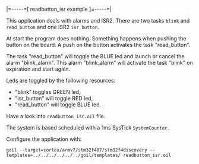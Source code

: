 |=-----=[ readbutton_isr example ]=-----=|

This application deals with alarms and ISR2.
There are two tasks `blink` and `read_button` and one ISR2 `isr_button`.

At start the program does nothing.
Something happens when pushing the button on the board.
A push on the button activates the task "read_button".

The task "read_button" will toggle the BLUE led and launch or cancel the alarm "blink_alarm".
This alarm "blink_alarm" will activate the task "blink" on expiration and start again.

Leds are toggled by the following resources:

* "blink" toggles GREEN led,
* "isr_button" will toggle RED led,
* "read_button" will toggle BLUE led.

Have a look into `readbutton_isr.oil` file.

The system is based scheduled with a 1ms SysTick `SystemCounter`.

Configure the application with:

```
goil --target=cortex/armv7/stm32f407/stm32f4discovery --templates=../../../../../../goil/templates/ readbutton_isr.oil
```

